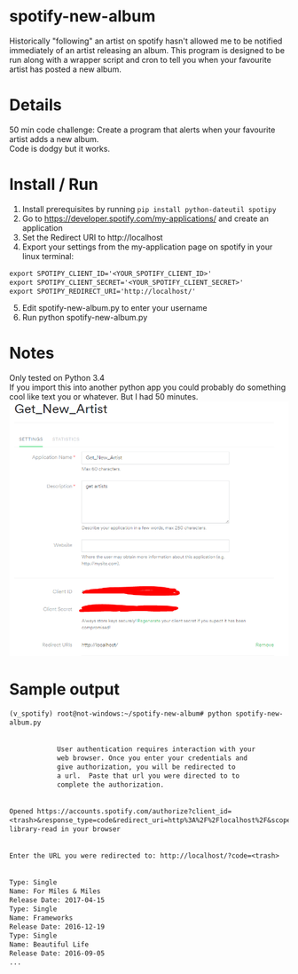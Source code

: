 # spotify-new-album
Historically "following" an artist on spotify hasn't allowed me to be notified immediately of an artist releasing an album. This program is designed to be run along with a wrapper script and cron to tell you when your favourite artist has posted a new album.

# Details
50 min code challenge: Create a program that alerts when your favourite artist adds a new album.
<br>
Code is dodgy but it works.

# Install / Run
1. Install prerequisites by running ```pip install python-dateutil spotipy```
1. Go to https://developer.spotify.com/my-applications/ and create an application
1. Set the Redirect URI to http://localhost
1. Export your settings from the my-application page on spotify in your linux terminal:
```
export SPOTIPY_CLIENT_ID='<YOUR_SPOTIFY_CLIENT_ID>'
export SPOTIPY_CLIENT_SECRET='<YOUR_SPOTIFY_CLIENT_SECRET>'
export SPOTIPY_REDIRECT_URI='http://localhost/'
```
5. Edit spotify-new-album.py to enter your username
6. Run python spotify-new-album.py

# Notes
Only tested on Python 3.4
<br>
If you import this into another python app you could probably do something cool like text you or whatever. But I had 50 minutes.
![alt text](https://raw.githubusercontent.com/kowenhouston/spotify-new-album/master/spotify-settings.png)


# Sample output
```
(v_spotify) root@not-windows:~/spotify-new-album# python spotify-new-album.py


            User authentication requires interaction with your
            web browser. Once you enter your credentials and
            give authorization, you will be redirected to
            a url.  Paste that url you were directed to to
            complete the authorization.


Opened https://accounts.spotify.com/authorize?client_id=<trash>&response_type=code&redirect_uri=http%3A%2F%2Flocalhost%2F&scope=user-library-read in your browser


Enter the URL you were redirected to: http://localhost/?code=<trash>


Type: Single
Name: For Miles & Miles
Release Date: 2017-04-15
Type: Single
Name: Frameworks
Release Date: 2016-12-19
Type: Single
Name: Beautiful Life
Release Date: 2016-09-05
...
```
